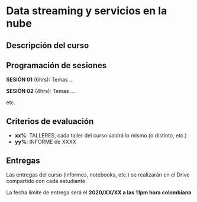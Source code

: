 # Data streaming y servicios en la nube

## Descripción del curso

## Programación de sesiones

**SESIÓN 01** (6hrs): Temas ...

**SESIÓN 02** (4hrs): Temas ...

etc.

## Criterios de evaluación

- **xx%**: TALLERES, cada taller del curso valdrá lo mismo (o distinto, etc.)
- **yy%**: INFORME de XXXX

## Entregas

Las entregas del curso (informes, notebooks, etc.) se realizarán en el Drive compartido con cada estudiante.

La fecha límite de entrega será el **2020/XX/XX a las 11pm hora colombiana**
